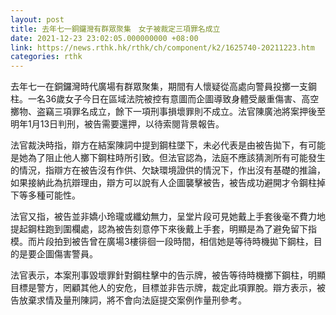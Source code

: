 ```yaml
---
layout: post
title: 去年七一銅鑼灣有群眾聚集　女子被裁定三項罪名成立
date: 2021-12-23 23:02:05.000000000 +08:00
link: https://news.rthk.hk/rthk/ch/component/k2/1625740-20211223.htm
categories: rthk
---
```


去年七一在銅鑼灣時代廣場有群眾聚集，期間有人懷疑從高處向警員投擲一支鋼柱。一名36歲女子今日在區域法院被控有意圖而企圖導致身體受嚴重傷害、高空擲物、盗竊三項罪名成立，餘下一項刑事損壞罪則不成立。法官陳廣池將案押後至明年1月13日判刑，被告需要還押，以待索閱背景報告。

法官裁決時指，辯方在結案陳詞中提到鋼柱墜下，未必代表是由被告拋下，有可能是她為了阻止他人擲下鋼柱時所引致。但法官認為，法庭不應該猜測所有可能發生的情況，指辯方在被告沒有作供、欠缺環境證供的情況下，作出沒有基礎的推論，如果接納此為抗辯理由，辯方可以說有人企圖襲擊被告，被告成功避開才令鋼柱掉下等多種可能性。

法官又指，被告並非嬌小玲瓏或纖幼無力，呈堂片段可見她戴上手套後毫不費力地提起鋼柱跑到圍欄處，認為被告刻意停下來後戴上手套，明顯是為了避免留下指模。而片段拍到被告曾在廣場3樓徘徊一段時間，相信她是等待時機拋下鋼柱，目的是要企圖傷害警員。

法官表示，本案刑事毀壞罪針對鋼柱擊中的告示牌，被告等待時機擲下鋼柱，明顯目標是警方，罔顧其他人的安危，目標並非告示牌，裁定此項罪脫。辯方表示，被告放棄求情及量刑陳詞，將不會向法庭提交案例作量刑參考。
